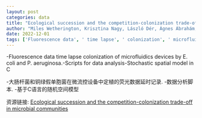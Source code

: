 ```yaml
---
layout: post
categories: data
title: "Ecological succession and the competition-colonization trade-off in microbial communities"
author: "Miles Wetherington, Krisztina Nagy, László Dér, Ágnes Ábrahám, Janneke Noorlag, Peter Galajda, Juan Keymer"
date: 2022-12-01
tags: ['Fluorescence data', ' time lapse', ' colonization', ' microfluidics devices', ' E. coli', ' P. aeruginosa', ' Scripts', ' data analysis', ' Stochastic', ' spatial model', ' C']
---
```


-Fluorescence data time lapse colonization of microfluidics devices by E. coli and P. aeruginosa.-Scripts for data analysis-Stochastic spatial model in C

-大肠杆菌和铜绿假单胞菌在微流控设备中定植的荧光数据延时记录. -数据分析脚本. -基于C语言的随机空间模型

资源链接: [Ecological succession and the competition-colonization trade-off in microbial communities](https://doi.org/10.57760/sciencedb.06193)
